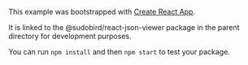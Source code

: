 This example was bootstrapped with [Create React App](https://github.com/facebook/create-react-app).

It is linked to the @sudobird/react-json-viewer package in the parent directory for development purposes.

You can run `npm install` and then `npm start` to test your package.
